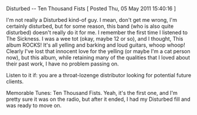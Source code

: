 Disturbed -- Ten Thousand Fists
[ Posted Thu, 05 May 2011 15:40:16 ]

I'm not really a Disturbed kind-of guy. I mean, don't get me wrong, I'm certainly disturbed, but for some reason, this band (who is also quite disturbed) doesn't really do it for me. I remember the first time I listened to The Sickness. I was a wee tot (okay, maybe 12 or so), and I thought, This album ROCKS! It's all yelling and barking and loud guitars, whoop whoop! Clearly I've lost that innocent love for the yelling (or maybe I'm a cat person now), but this album, while retaining many of the qualities that I loved about their past work, I have no problem passing on.

Listen to it if: you are a throat-lozenge distributor looking for potential future clients.

Memorable Tunes: Ten Thousand Fists. Yeah, it's the first one, and I'm pretty sure it was on the radio, but after it ended, I had my Disturbed fill and was ready to move on.
